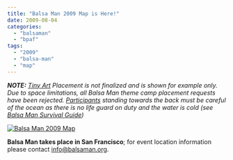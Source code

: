 ```yaml
---
title: "Balsa Man 2009 Map is Here!"
date: 2009-08-04
categories: 
  - "balsaman"
  - "bpaf"
tags: 
  - "2009"
  - "balsa-man"
  - "map"
---
```


_**NOTE:**_ _[Tiny Art](https://balsaman.org/tiny-art-grants/) Placement is not finalized and is shown for example only. Due to space limitations, all Balsa Man theme camp placement requests have been rejected. [Participants](https://balsaman.org/participate/) standing towards the back must be careful of the ocean as there is no life guard on duty and the water is cold (see [Balsa Man Survival Guide](https://balsaman.org/2009/07/balsa-man-survival-guide/))_

[![Balsa Man 2009 Map](/images/balsa-man-2009-map.gif "Balsa Man 2009 Map")](https://balsaman.org/wp-content/uploads/2009/08/balsa-man-2009-map.gif)

**Balsa Man takes place in San Francisco**; for event location information please contact [info@balsaman.org](mailto:info@balsaman.org).
